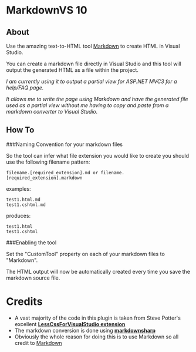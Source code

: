 # MarkdownVS 10

About
------

Use the amazing text-to-HTML tool [Markdown](http://daringfireball.net/projects/markdown) to create HTML in Visual Studio.

You can create a markdown file directly in Visual Studio and this tool will output the generated HTML as a file within the project.  

*I am currently using it to output a partial view for ASP.NET MVC3 for a help/FAQ page.*

*It allows me to write the page using Markdown and have the generated file used as a partial view without me having to copy and paste from a markdown converter to Visual Studio.*

How To
------

###Naming Convention for your markdown files

So the tool can infer what file extension you would like to create you should use the following filename pattern:

	filename.[required_extension].md or filename.[required_extension].markdown

examples:

	test1.html.md
	test1.cshtml.md
   
produces:

	test1.html
	test1.cshtml

###Enabling the tool

Set the "CustomTool" property on each of your markdown files to "Markdown".

The HTML output will now be automatically created every time you save the markdown source file.
	
Credits
=======
- A vast majority of the code in this plugin is taken from Steve Potter's excellent [**LessCssForVisualStudio extension**](https://github.com/StevePotter/LessCssForVisualStudio)
- The markdown conversion is done using [**markdownsharp**](http://code.google.com/p/markdownsharp/)
- Obviously the whole reason for doing this is to use Markdown so all credit to [Markdown](http://daringfireball.net/projects/markdown/)
